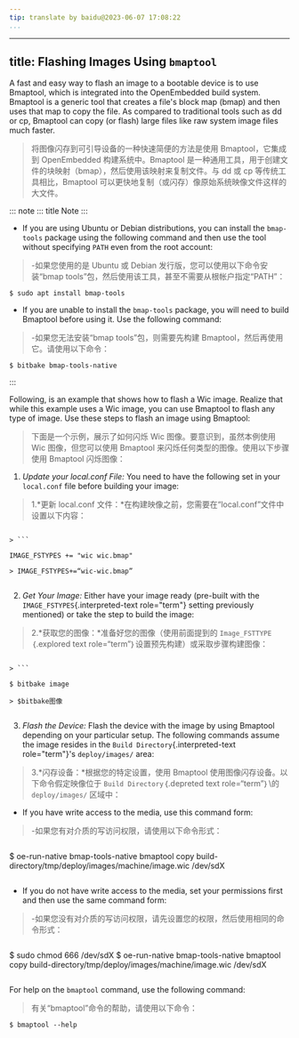 ```yaml
---
tip: translate by baidu@2023-06-07 17:08:22
...
```

---
title: Flashing Images Using `bmaptool`
-----------------------------

A fast and easy way to flash an image to a bootable device is to use Bmaptool, which is integrated into the OpenEmbedded build system. Bmaptool is a generic tool that creates a file\'s block map (bmap) and then uses that map to copy the file. As compared to traditional tools such as dd or cp, Bmaptool can copy (or flash) large files like raw system image files much faster.

> 将图像闪存到可引导设备的一种快速简便的方法是使用 Bmaptool，它集成到 OpenEmbedded 构建系统中。Bmaptool 是一种通用工具，用于创建文件的块映射（bmap），然后使用该映射来复制文件。与 dd 或 cp 等传统工具相比，Bmaptool 可以更快地复制（或闪存）像原始系统映像文件这样的大文件。

::: note
::: title
Note
:::

- If you are using Ubuntu or Debian distributions, you can install the `bmap-tools` package using the following command and then use the tool without specifying `PATH` even from the root account:

> -如果您使用的是 Ubuntu 或 Debian 发行版，您可以使用以下命令安装“bmap tools”包，然后使用该工具，甚至不需要从根帐户指定“PATH”：

```
$ sudo apt install bmap-tools
```

- If you are unable to install the `bmap-tools` package, you will need to build Bmaptool before using it. Use the following command:

> -如果您无法安装“bmap tools”包，则需要先构建 Bmaptool，然后再使用它。请使用以下命令：

```
$ bitbake bmap-tools-native
```

:::

Following, is an example that shows how to flash a Wic image. Realize that while this example uses a Wic image, you can use Bmaptool to flash any type of image. Use these steps to flash an image using Bmaptool:

> 下面是一个示例，展示了如何闪烁 Wic 图像。要意识到，虽然本例使用 Wic 图像，但您可以使用 Bmaptool 来闪烁任何类型的图像。使用以下步骤使用 Bmaptool 闪烁图像：

1. *Update your local.conf File:* You need to have the following set in your `local.conf` file before building your image:

> 1.*更新 local.conf 文件：*在构建映像之前，您需要在“local.conf”文件中设置以下内容：

```

> ```

IMAGE_FSTYPES += "wic wic.bmap"

> IMAGE_FSTYPES+=“wic-wic.bmap”

```

> ```
> ```

2. *Get Your Image:* Either have your image ready (pre-built with the `IMAGE_FSTYPES`{.interpreted-text role="term"} setting previously mentioned) or take the step to build the image:

> 2.*获取您的图像：*准备好您的图像（使用前面提到的 `Image_FSTTYPE`｛.explored text role=“term”｝设置预先构建）或采取步骤构建图像：

```

> ```

$ bitbake image

> $bitbake图像

```

> ```
> ```

3. *Flash the Device:* Flash the device with the image by using Bmaptool depending on your particular setup. The following commands assume the image resides in the `Build Directory`{.interpreted-text role="term"}\'s `deploy/images/` area:

> 3.*闪存设备：*根据您的特定设置，使用 Bmaptool 使用图像闪存设备。以下命令假定映像位于 `Build Directory`｛.depreted text role=“term”｝\的 `deploy/images/` 区域中：

- If you have write access to the media, use this command form:

> -如果您有对介质的写访问权限，请使用以下命令形式：

```
 ```
 $ oe-run-native bmap-tools-native bmaptool copy build-directory/tmp/deploy/images/machine/image.wic /dev/sdX
 ```
```

- If you do not have write access to the media, set your permissions first and then use the same command form:

> -如果您没有对介质的写访问权限，请先设置您的权限，然后使用相同的命令形式：

```
 ```
 $ sudo chmod 666 /dev/sdX
 $ oe-run-native bmap-tools-native bmaptool copy build-directory/tmp/deploy/images/machine/image.wic /dev/sdX
 ```
```

For help on the `bmaptool` command, use the following command:

> 有关“bmaptool”命令的帮助，请使用以下命令：

```
$ bmaptool --help
```

